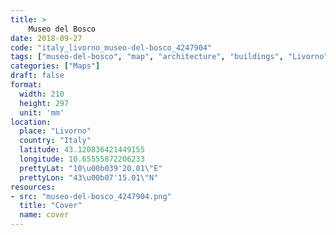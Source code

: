 ```yaml
---
title: > 
    Museo del Bosco
date: 2018-09-27
code: "italy_livorno_museo-del-bosco_4247904"
tags: ["museo-del-bosco", "map", "architecture", "buildings", "Livorno", "Italy"]
categories: ["Maps"]
draft: false
format:
  width: 210
  height: 297
  unit: 'mm'
location:
  place: "Livorno"
  country: "Italy"
  latitude: 43.120836421449155
  longitude: 10.65555872206233
  prettyLat: "10\u00b039'20.01\"E"
  prettyLon: "43\u00b07'15.01\"N"
resources:
- src: "museo-del-bosco_4247904.png"
  title: "Cover"
  name: cover
---
```

